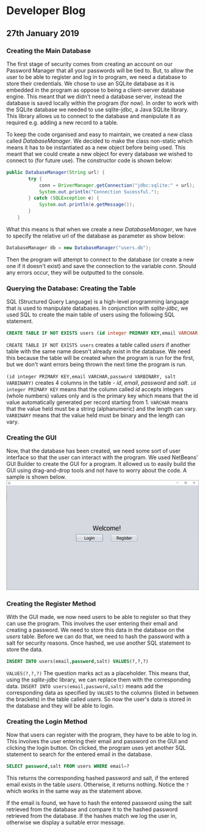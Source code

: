 # Developer Blog
## 27th January 2019
### Creating the Main Database
The first stage of security comes from creating an account on our Password Manager that all your passwords will be tied to. But, to allow the user to be able to register and log in to program, we need a database to store their credentials. We chose to use an SQLite database as it is embedded in the program as oppose to being a client-server database engine. This meant that we didn't need a database server, instead the database is saved locally within the program (for now). In order to work with the SQLite database we needed to use sqlite-jdbc, a Java SQLite library. This library allows us to connect to the database and manipulate it as required e.g. adding a new record to a table.

To keep the code organised and easy to maintain, we created a new class called *DatabaseManager*. We decided to make the class non-static which means it has to be instantiated as a new object before being used. This meant that we could create a new object for every database we wished to connect to (for future use). The constructor code is shown below:
```java
public DatabaseManager(String url) {
        try {
            conn = DriverManager.getConnection("jdbc:sqlite:" + url);
            System.out.println("Connection Sucessful.");
        } catch (SQLException e) {
            System.out.println(e.getMessage());
        }
    }
```
What this means is that when we create a new *DatabaseManager*, we have to specify the relative url of the database as parameter as show below:
```java
DatabaseManager db = new DatabaseManager("users.db");
```
Then the program will attempt to connect to the database (or create a new one if it doesn't exist) and save the connection to the variable *conn*. Should any errors occur, they will be outputted to the console.
### Querying the Database: Creating the Table
SQL (Structured Query Language) is a high-level programming language that is used to manipulate databases. In conjunction with *sqlite-jdbc*, we used SQL to create the main table of users using the following SQL statement.
```SQL
CREATE TABLE IF NOT EXISTS users (id integer PRIMARY KEY,email VARCHAR,password VARBINARY, salt VARBINARY)
```
`CREATE TABLE IF NOT EXISTS users` creates a table called *users* if another table with the same name doesn't already exist in the database. We need this because the table will be created when the program is run for the first, but we don't want errors being thrown the next time the program is run.

`(id integer PRIMARY KEY,email VARCHAR,password VARBINARY, salt VARBINARY)` creates 4 columns in the table - *id*, *email*, *password* and *salt*.
`id integer PRIMARY KEY` means that the column called *id* accepts integers (whole numbers) values only and is the primary key which means that the id value automatically generated per record starting from 1.
`VARCHAR` means that the value held must be a string (alphanumeric) and the length can vary.
`VARBINARY` means that the value held must be binary and the length can vary.
### Creating the GUI
Now, that the database has been created, we need some sort of user interface so that the user can interact with the program. We used NetBeans' GUI Builder to create the GUI for a program. It allowed us to easily build the GUI using drag-and-drop tools and not have to worry about the code. A sample is shown below.
![enter image description here](https://raw.githubusercontent.com/Scriptle/PasswordManager/master/GUI.png)
### Creating the Register Method
With the GUI made, we now need users to be able to register so that they can use the program. This involves the user entering their email and creating a password. We need to store this data in the database on the *users* table. Before we can do that, we need to hash the password with a salt for security reasons. Once hashed, we use another SQL statement to store the data.
```SQL
INSERT INTO users(email,password,salt) VALUES(?,?,?)
```
`VALUES(?,?,?)` The question marks act as a placeholder. This means that, using the *sqlite-jdbc* library, we can replace them with the corresponding data.
`INSERT INTO users(email,password,salt)` means add the corresponding data as specified by `VALUES` to the columns (listed in between the brackets) in the table called *users*. So now the user's data is stored in the database and they will be able to login.
### Creating the Login Method
Now that users can register with the program, they have to be able to log in. This involves the user entering their email and password on the GUI and clicking the login button. On clicked, the program uses yet another SQL statement to search for the entered email in the database.
```SQL
SELECT password,salt FROM users WHERE email=?
```
This returns the corresponding hashed password and salt, if the entered email exists in the table *users*. Otherwise, it returns nothing. Notice the `?` which works in the same way as the statement above.

If the email is found, we have to hash the entered password using the salt retrieved from the database and compare it to the hashed password retrieved from the database. If the hashes match we log the user in, otherwise we display a suitable error message.
